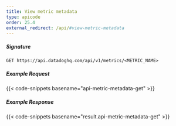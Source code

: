 ```yaml
---
title: View metric metadata
type: apicode
order: 25.4
external_redirect: /api/#view-metric-metadata
---
```


##### Signature
`GET https://api.datadoghq.com/api/v1/metrics/<METRIC_NAME>`
##### Example Request
{{< code-snippets basename="api-metric-metadata-get" >}}
##### Example Response
{{< code-snippets basename="result.api-metric-metadata-get" >}}
